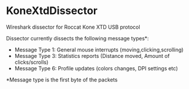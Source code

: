 # KoneXtdDissector
Wireshark dissector for Roccat Kone XTD USB protocol

Dissector currently dissects the following message types*:
* Message Type 1: General mouse interrupts (moving,clicking,scrolling)
* Message Type 3: Statistics reports (Distance moved, Amount of clicks/scrolls)
* Message Type 6: Profile updates (colors changes, DPI settings etc)


*Message type is the first byte of the packets